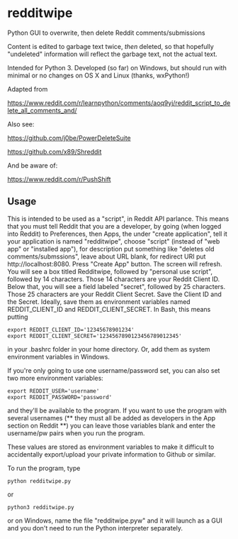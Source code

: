 # redditwipe
Python GUI to overwrite, then delete Reddit comments/submissions

Content is edited to garbage text twice, *then* deleted, so that hopefully "undeleted" information will reflect the garbage text, not the actual text. 

Intended for Python 3. Developed (so far) on Windows, but should run with minimal or no changes on OS X and Linux (thanks, wxPython!)

Adapted from 

https://www.reddit.com/r/learnpython/comments/aoq9yj/reddit_script_to_delete_all_comments_and/

Also see:

https://github.com/j0be/PowerDeleteSuite

https://github.com/x89/Shreddit

And be aware of:

https://www.reddit.com/r/PushShift

## Usage

This is intended to be used as a "script", in Reddit API parlance. This means that you must tell Reddit that you are a developer, by going (when logged into Reddit) to Preferences, then Apps, the under "create application", tell it your application is named "redditwipe", choose "script" (instead of "web app" or "installed app"), for description put something like "deletes old comments/submssions", leave about URL blank, for redirect URI put http://localhost:8080. Press "Create App" button. The screen will refresh. You will see a box titled Redditwipe, followed by "personal use script", followed by 14 characters. Those 14 characters are your Reddit Client ID. Below that, you will see a field labeled "secret", followed by 25 characters. Those 25 characters are your Reddit Client Secret. Save the Client ID and the Secret. Ideally, save them as environment variables named REDDIT_CLIENT_ID and REDDIT_CLIENT_SECRET. In Bash, this means putting

    export REDDIT_CLIENT_ID='12345678901234'
    export REDDIT_CLIENT_SECRET='1234567890123456789012345'

in your .bashrc folder in your home directory. Or, add them as system environment variables in Windows.

If you're only going to use one username/password set, you can also set two more environment variables:

    export REDDIT_USER='username'
    export REDDIT_PASSWORD='password'

and they'll be available to the program. If you want to use the program with several usernames (** they must all be added as developers in the App section on Reddit **) you can leave those variables blank and enter the username/pw pairs when you run the program. 

These values are stored as environment variables to make it difficult to accidentally export/upload your private information to Github or similar. 

To run the program, type

    python redditwipe.py
    
or

    python3 redditwipe.py
    
or on Windows, name the file "redditwipe.pyw" and it will launch as a GUI and you don't need to run the Python interpreter separately. 
